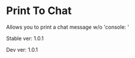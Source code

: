 # Print To Chat
Allows you to print a chat message w/o 'console: ' 

Stable ver:	1.0.1

Dev ver:	1.0.1
